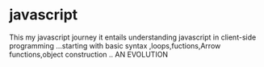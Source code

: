 # javascript
This my javascript journey it entails understanding javascript in client-side programming ...starting with basic syntax ,loops,fuctions,Arrow functions,object construction ..
AN EVOLUTION
